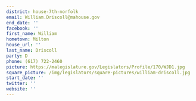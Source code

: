 ```yaml
---
district: house-7th-norfolk
email: William.Driscoll@mahouse.gov
end_date: ''
facebook: ''
first_name: William
hometown: Milton
house_url: ''
last_name: Driscoll
party: D
phone: (617) 722-2460
picture: https://malegislature.gov/Legislators/Profile/170/WJD1.jpg
square_picture: /img/legislators/square-pictures/william-driscoll.jpg
start_date: ''
twitter: ''
website: ''
---
```

